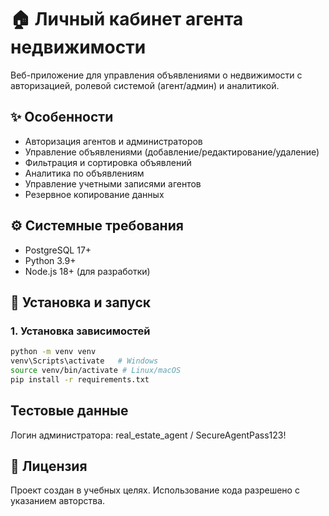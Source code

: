 # 🏠 Личный кабинет агента недвижимости

Веб-приложение для управления объявлениями о недвижимости с авторизацией, ролевой системой (агент/админ) и аналитикой.

## ✨ Особенности
- Авторизация агентов и администраторов
- Управление объявлениями (добавление/редактирование/удаление)
- Фильтрация и сортировка объявлений
- Аналитика по объявлениям
- Управление учетными записями агентов
- Резервное копирование данных

## ⚙️ Системные требования
- PostgreSQL 17+
- Python 3.9+
- Node.js 18+ (для разработки)

## 🚀 Установка и запуск

### 1. Установка зависимостей
```bash
python -m venv venv
venv\Scripts\activate   # Windows
source venv/bin/activate # Linux/macOS
pip install -r requirements.txt
```
## Тестовые данные
Логин администратора: real_estate_agent / SecureAgentPass123!

## 📄 Лицензия
Проект создан в учебных целях. Использование кода разрешено с указанием авторства.